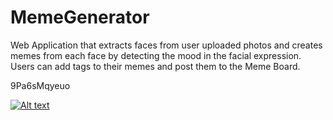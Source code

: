 # MemeGenerator
Web Application that extracts faces from user uploaded photos and creates memes from each face by detecting the mood in the facial expression. Users can add tags to their memes and post them to the Meme Board.

9Pa6sMqyeuo

[![Alt text](https://img.youtube.com/vi/9Pa6sMqyeuo/0.jpg)](https://www.youtube.com/watch?v=9Pa6sMqyeuo)
